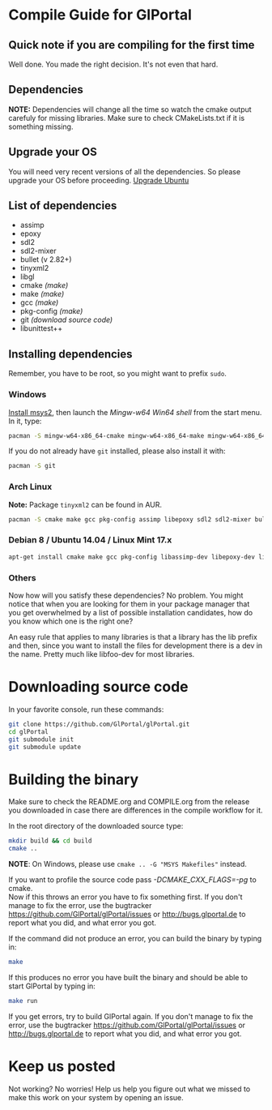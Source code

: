 # Compile Guide for GlPortal
## Quick note if you are compiling for the first time
Well done. You made the right decision. It's not even that hard.

## Dependencies
**NOTE:** Dependencies will change all the time so watch the cmake output carefuly for missing libraries.
Make sure to check CMakeLists.txt if it is something missing.

## Upgrade your OS
You will need very recent versions of all the dependencies. So please upgrade your OS before proceeding.
[Upgrade Ubuntu](http://www.ubuntu.com/download/desktop/upgrade)

## List of dependencies
- assimp
- epoxy
- sdl2
- sdl2-mixer
- bullet (v 2.82+)
- tinyxml2
- libgl
- cmake *(make)*
- make *(make)*
- gcc *(make)*
- pkg-config *(make)*
- git *(download source code)*
- libunittest++

## Installing dependencies
Remember, you have to be root, so you might want to prefix `sudo`.

### Windows
[Install msys2](http://msys2.github.io/), then launch the *Mingw-w64 Win64 shell* from the start menu. In it, type:
```bash
pacman -S mingw-w64-x86_64-cmake mingw-w64-x86_64-make mingw-w64-x86_64-gcc mingw-w64-x86_64-pkg-config mingw-w64-x86_64-assimp mingw-w64-x86_64-libepoxy mingw-w64-x86_64-SDL2 mingw-w64-x86_64-SDL2_mixer mingw-w64-x86_64-bullet mingw-w64-x86_64-tinyxml2
```

If you do not already have `git` installed, please also install it with:

```bash
pacman -S git
```

### Arch Linux
**Note:** Package `tinyxml2` can be found in AUR.
```bash
pacman -S cmake make gcc pkg-config assimp libepoxy sdl2 sdl2-mixer bullet mesa
```

### Debian 8 / Ubuntu 14.04 / Linux Mint 17.x
```bash
apt-get install cmake make gcc pkg-config libassimp-dev libepoxy-dev libsdl2-dev libsdl2-mixer-dev libbullet-dev libtinyxml2-dev libgl1-mesa-dev libunittest++-dev
```

### Others
Now how will you satisfy these dependencies? No problem. You might notice that when you
are looking for them in your package manager that you get overwhelmed by a list of possible
installation candidates, how do you know which one is the right one?

An easy rule that applies to many libraries is that a library has the lib prefix and then, 
since you want to install the files for development there is a dev in the name. 
Pretty much like libfoo-dev for most libraries.

# Downloading source code

In your favorite console, run these commands:

```bash
git clone https://github.com/GlPortal/glPortal.git
cd glPortal
git submodule init
git submodule update
```

# Building the binary

Make sure to check the README.org and COMPILE.org from the release you downloaded in case
there are differences in the compile workflow for it.

In the root directory of the downloaded source type:
```bash
mkdir build && cd build
cmake ..
```

**NOTE**: On Windows, please use `cmake .. -G "MSYS Makefiles"` instead.

If you want to profile the source code pass *-DCMAKE_CXX_FLAGS=-pg* to cmake.   
Now if this throws an error you have to fix something first. If you don't manage to fix the error, use the
bugtracker https://github.com/GlPortal/glPortal/issues or http://bugs.glportal.de to report what you did, and what error you got.

If the command did not produce an error, you can build the binary by typing in:
```bash
make
```

If this produces no error you have built the binary and should be able to start GlPortal by typing in:
```bash
make run
```

If you get errors, try to build GlPortal again. If you don't manage to fix the error, use the
bugtracker https://github.com/GlPortal/glPortal/issues or http://bugs.glportal.de to report what you did, and what error you got.

# Keep us posted
Not working? No worries! Help us help you figure out what we missed to make this work on 
your system by opening an issue.
